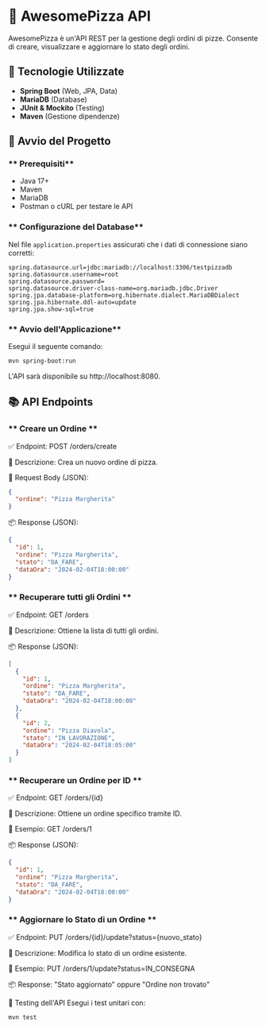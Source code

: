 # 🍕 AwesomePizza API

AwesomePizza è un'API REST per la gestione degli ordini di pizze. Consente di creare, visualizzare e aggiornare lo stato degli ordini.

## 📌 Tecnologie Utilizzate  
- **Spring Boot** (Web, JPA, Data)  
- **MariaDB** (Database)  
- **JUnit & Mockito** (Testing)  
- **Maven** (Gestione dipendenze)  

## 🚀 Avvio del Progetto  

### ** Prerequisiti**  
- Java 17+  
- Maven  
- MariaDB  
- Postman o cURL per testare le API  

### ** Configurazione del Database**  
Nel file `application.properties` assicurati che i dati di connessione siano corretti:  

```properties
spring.datasource.url=jdbc:mariadb://localhost:3306/testpizzadb
spring.datasource.username=root
spring.datasource.password=
spring.datasource.driver-class-name=org.mariadb.jdbc.Driver
spring.jpa.database-platform=org.hibernate.dialect.MariaDBDialect
spring.jpa.hibernate.ddl-auto=update
spring.jpa.show-sql=true
```

### ** Avvio dell'Applicazione** 
Esegui il seguente comando:

```sh
mvn spring-boot:run
```
L'API sarà disponibile su http://localhost:8080.


## 📚 API Endpoints
### ** Creare un Ordine **
✅ Endpoint: POST /orders/create

🎯 Descrizione: Crea un nuovo ordine di pizza.

🧰 Request Body (JSON):
```json
{
  "ordine": "Pizza Margherita"
}
```
📦 Response (JSON):
```json
{
  "id": 1,
  "ordine": "Pizza Margherita",
  "stato": "DA_FARE",
  "dataOra": "2024-02-04T18:00:00"
}
```
### **  Recuperare tutti gli Ordini **
✅ Endpoint: GET /orders

🎯 Descrizione: Ottiene la lista di tutti gli ordini.

📦 Response (JSON):
```json
[
  {
    "id": 1,
    "ordine": "Pizza Margherita",
    "stato": "DA_FARE",
    "dataOra": "2024-02-04T18:00:00"
  },
  {
    "id": 2,
    "ordine": "Pizza Diavola",
    "stato": "IN_LAVORAZIONE",
    "dataOra": "2024-02-04T18:05:00"
  }
]
```

### **  Recuperare un Ordine per ID **
✅ Endpoint: GET /orders/{id}

🎯 Descrizione: Ottiene un ordine specifico tramite ID.

🌟 Esempio: GET /orders/1

📦 Response (JSON):
```json
{
  "id": 1,
  "ordine": "Pizza Margherita",
  "stato": "DA_FARE",
  "dataOra": "2024-02-04T18:00:00"
}
```

### **  Aggiornare lo Stato di un Ordine **
✅ Endpoint: PUT /orders/{id}/update?status={nuovo_stato}

🎯 Descrizione: Modifica lo stato di un ordine esistente.

🌟 Esempio: PUT /orders/1/update?status=IN_CONSEGNA

📦 Response: "Stato aggiornato" oppure "Ordine non trovato"


🧪 Testing dell'API
Esegui i test unitari con:
```sh
mvn test
```
